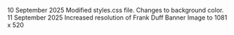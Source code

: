 10 September 2025
Modified styles.css file. Changes to background color.
11 September 2025
Increased resolution of Frank Duff Banner Image to 1081 x 520

<!--
**frank-duff-essays/frank-duff-essays** is a ✨ _special_ ✨ repository because its `README.md` (this file) appears on your GitHub profile.

Here are some ideas to get you started:

- 🔭 I’m currently working on ...
- 🌱 I’m currently learning ...
- 👯 I’m looking to collaborate on ...
- 🤔 I’m looking for help with ...
- 💬 Ask me about ...
- 📫 How to reach me: ...
- 😄 Pronouns: ...
- ⚡ Fun fact: ...
-->
